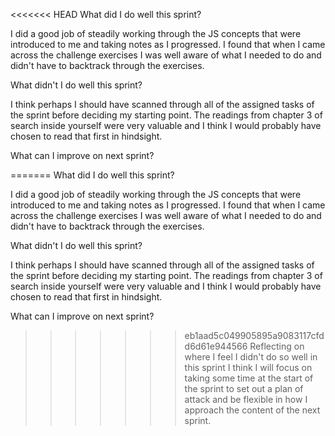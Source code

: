 <<<<<<< HEAD
What did I do well this sprint?

I did a good job of steadily working through the JS concepts that were introduced to me and taking notes as I progressed. I found that when I came across the challenge exercises I was well aware of what I needed to do and didn't have to backtrack through the exercises.

What didn't I do well this sprint?

I think perhaps I should have scanned through all of the assigned tasks of the sprint before deciding my starting point. The readings from chapter 3 of search inside yourself were very valuable and I think I would probably have chosen to read that first in hindsight.

What can I improve on next sprint?

=======
What did I do well this sprint?

I did a good job of steadily working through the JS concepts that were introduced to me and taking notes as I progressed. I found that when I came across the challenge exercises I was well aware of what I needed to do and didn't have to backtrack through the exercises.

What didn't I do well this sprint?

I think perhaps I should have scanned through all of the assigned tasks of the sprint before deciding my starting point. The readings from chapter 3 of search inside yourself were very valuable and I think I would probably have chosen to read that first in hindsight.

What can I improve on next sprint?

>>>>>>> eb1aad5c049905895a9083117cfdd6d61e944566
Reflecting on where I feel I didn't do so well in this sprint I think I will focus on taking some time at the start of the sprint to set out a plan of attack and be flexible in how I approach the content of the next sprint.